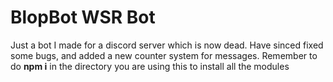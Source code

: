 # BlopBot WSR Bot
Just a bot I made for a discord server which is now dead. Have sinced fixed some bugs, and added a new counter system for messages. 
Remember to do __npm i__ in the directory you are using this to install all the modules
